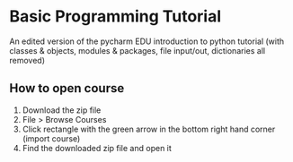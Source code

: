 # Basic Programming Tutorial 
An edited version of the pycharm EDU introduction to python tutorial (with classes & objects, modules & packages, file input/out, dictionaries all removed) 

## How to open course
1. Download the zip file
2. File > Browse Courses
3. Click rectangle with the green arrow in the bottom right hand corner (import course)
4. Find the downloaded zip file and open it
